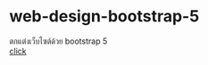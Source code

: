 # web-design-bootstrap-5
ตกแต่งเว็บไซต์ด้วย bootstrap 5 <br>
<a href="https://dragon-ball-website.web.app/" target="_blank" rel="noopener noreferrer">click</a>
